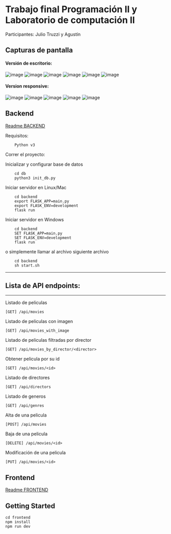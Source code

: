 # Trabajo final Programación II y Laboratorio de computación II

Participantes: Julio Truzzi y Agustín 

## Capturas de pantalla 
#### Versión de escritorio:

![image](https://user-images.githubusercontent.com/6401468/158040667-91e646c9-7120-4772-b640-b8b5ca926658.png)
![image](https://user-images.githubusercontent.com/6401468/158040674-e9040d41-062b-4b44-923d-d5712137a00e.png)
![image](https://user-images.githubusercontent.com/6401468/158040683-7f8db0d6-c432-4d13-a8d5-2588456f1e04.png)
![image](https://user-images.githubusercontent.com/6401468/158040696-174d2cdf-fc4c-48c9-81fe-04dfc483f0d6.png)
![image](https://user-images.githubusercontent.com/6401468/158040699-17cbf178-15da-4fdd-ad95-568a238d20df.png)
![image](https://user-images.githubusercontent.com/6401468/158040707-ee54fdec-b44d-4544-bc58-19c47726eb25.png)

#### Version responsive:
![image](https://user-images.githubusercontent.com/6401468/158040792-6d9b84f6-4180-4929-9578-e4ec291c2374.png)
![image](https://user-images.githubusercontent.com/6401468/158040822-5d8baf53-1181-4b5b-b7b4-8531ccd7dd4a.png)
![image](https://user-images.githubusercontent.com/6401468/158040802-f5117919-2f00-4355-9d3b-6d84579ba80c.png)
![image](https://user-images.githubusercontent.com/6401468/158040809-c6688f59-fdb4-4a7f-a7fd-dcbf712fc3ad.png)
![image](https://user-images.githubusercontent.com/6401468/158040817-3906fa52-1216-40ee-9b13-f9b803de3206.png)

## Backend

[Readme BACKEND](https://github.com/AgustinGAguirre/final-Bajo-Berger/tree/main/backend#readme)

Requisitos:

```
    Python v3
```

Correr el proyecto:

Inicializar y configurar base de datos

```
    cd db
    python3 init_db.py
```


Iniciar servidor en Linux/Mac

```
    cd backend
    export FLASK_APP=main.py
    export FLASK_ENV=development
    flask run
```

Iniciar servidor en Windows

```
    cd backend
    SET FLASK_APP=main.py
    SET FLASK_ENV=development
    flask run
```

o simplemente llamar al archivo siguiente archivo
```
    cd backend
    sh start.sh
```

-----
## Lista de API endpoints:
-----

Listado de peliculas
```
[GET] /api/movies
```

Listado de peliculas con imagen
```
[GET] /api/movies_with_image
```

Listado de peliculas filtradas por director
```
[GET] /api/movies_by_director/<director>
```

Obtener pelicula por su id
```
[GET] /api/movies/<id>
```

Listado de directores
```
[GET] /api/directors
```

Listado de generos
```
[GET] /api/genres
```

Alta de una pelicula
```
[POST] /api/movies
```

Baja de una pelicula
```
[DELETE] /api/movies/<id>
```

Modificación de una pelicula
```
[PUT] /api/movies/<id>
```

## Frontend
[Readme FRONTEND](https://github.com/AgustinGAguirre/final-Bajo-Berger/tree/main/frontend#readme)

## Getting Started

```terminal
cd frontend
npm install
npm run dev
```
